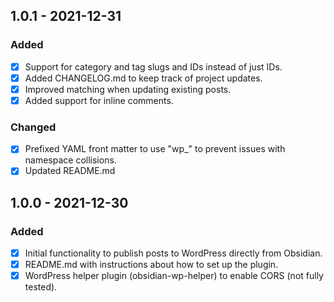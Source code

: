 ## 1.0.1 - 2021-12-31
### Added
- [x] Support for category and tag slugs and IDs instead of just IDs.
- [x] Added CHANGELOG.md to keep track of project updates.
- [x] Improved matching when updating existing posts.
- [x] Added support for inline comments.

### Changed
- [x] Prefixed YAML front matter to use "wp_" to prevent issues with namespace collisions.
- [x] Updated README.md

## 1.0.0 - 2021-12-30
### Added
- [x] Initial functionality to publish posts to WordPress directly from Obsidian.
- [x] README.md with instructions about how to set up the plugin.
- [x] WordPress helper plugin (obsidian-wp-helper) to enable CORS (not fully tested).